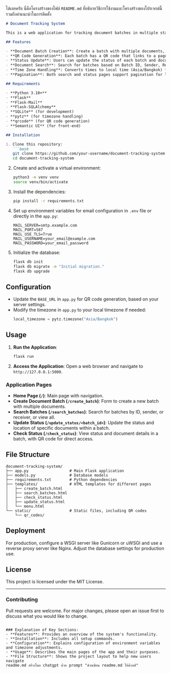 ได้เลยครับ นี่คือโครงสร้างของไฟล์ `README.md` ที่อธิบายวิธีการใช้งานและโครงสร้างของโปรเจกต์นี้ รวมถึงคำแนะนำในการติดตั้ง

```markdown
# Document Tracking System

This is a web application for tracking document batches in multiple stages, including sender and receiver details. The system supports document batch creation with QR code generation, status updating, and document retrieval based on multiple criteria.

## Features

- **Document Batch Creation**: Create a batch with multiple documents, including sender and receiver details. A unique batch ID is generated for each batch.
- **QR Code Generation**: Each batch has a QR code that links to a page for checking batch status.
- **Status Update**: Users can update the status of each batch and document based on specific locations.
- **Document Search**: Search for batches based on Batch ID, Sender, Receiver, or view all records.
- **Time Zone Handling**: Converts times to local time (Asia/Bangkok) for display.
- **Pagination**: Both search and status pages support pagination for large datasets.

## Requirements

- **Python 3.10+**
- **Flask**
- **Flask-Mail**
- **Flask-SQLAlchemy**
- **SQLite** (for development)
- **pytz** (for timezone handling)
- **qrcode** (for QR code generation)
- **Semantic UI** (for front-end)

## Installation

1. Clone this repository:
   ```bash
   git clone https://github.com/your-username/document-tracking-system.git
   cd document-tracking-system
   ```

2. Create and activate a virtual environment:
   ```bash
   python3 -m venv venv
   source venv/bin/activate
   ```

3. Install the dependencies:
   ```bash
   pip install -r requirements.txt
   ```

4. Set up environment variables for email configuration in `.env` file or directly in the `app.py`:
   ```plaintext
   MAIL_SERVER=smtp.example.com
   MAIL_PORT=587
   MAIL_USE_TLS=True
   MAIL_USERNAME=your_email@example.com
   MAIL_PASSWORD=your_email_password
   ```

5. Initialize the database:
   ```bash
   flask db init
   flask db migrate -m "Initial migration."
   flask db upgrade
   ```

## Configuration

- Update the `BASE_URL` in `app.py` for QR code generation, based on your server settings.
- Modify the timezone in `app.py` to your local timezone if needed:
  ```python
  local_timezone = pytz.timezone("Asia/Bangkok")
  ```

## Usage

1. **Run the Application**:
   ```bash
   flask run
   ```

2. **Access the Application**:
   Open a web browser and navigate to `http://127.0.0.1:5000`.

### Application Pages

- **Home Page (`/`)**: Main page with navigation.
- **Create Document Batch (`/create_batch`)**: Form to create a new batch with multiple documents.
- **Search Batches (`/search_batches`)**: Search for batches by ID, sender, or receiver, or view all.
- **Update Status (`/update_status/<batch_id>`)**: Update the status and location of specific documents within a batch.
- **Check Status (`/check_status`)**: View status and document details in a batch, with QR code for direct access.

## File Structure

```plaintext
document-tracking-system/
├── app.py                  # Main Flask application
├── models.py               # Database models
├── requirements.txt        # Python dependencies
├── templates/              # HTML templates for different pages
│   ├── create_batch.html
│   ├── search_batches.html
│   ├── check_status.html
│   ├── update_status.html
│   └── menu.html
└── static/                 # Static files, including QR codes
    └── qr_codes/
```

## Deployment

For production, configure a WSGI server like Gunicorn or uWSGI and use a reverse proxy server like Nginx. Adjust the database settings for production use.

## License

This project is licensed under the MIT License.

---

### Contributing

Pull requests are welcome. For major changes, please open an issue first to discuss what you would like to change.

```

### Explanation of Key Sections:
- **Features**: Provides an overview of the system's functionality.
- **Installation**: Includes all setup commands.
- **Configuration**: Explains configuration of environment variables and timezone adjustments.
- **Usage**: Describes the main pages of the app and their purposes.
- **File Structure**: Shows the project layout to help new users navigate
readme.md สร้างโดย chatgpt ด้วย prompt "ช่วยเขียน readme.md ให้ด้วยสิ"

